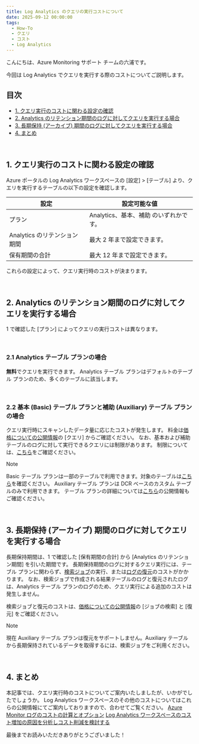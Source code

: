 ```yaml
---
title: Log Analytics のクエリの実行コストについて
date: 2025-09-12 00:00:00
tags:
  - How-To
  - クエリ
  - コスト
  - Log Analytics
---
```


こんにちは、Azure Monitoring サポート チームの六浦です。

今回は Log Analytics でクエリを実行する際のコストについてご説明します。

<!-- more -->

## 目次
- [1. クエリ実行のコストに関わる設定の確認](#1-クエリ実行のコストに関わる設定の確認)
- [2. Analytics のリテンション期間のログに対してクエリを実行する場合](#2-Analytics-のリテンション期間のログに対してクエリを実行する場合)
- [3. 長期保持 (アーカイブ) 期間のログに対してクエリを実行する場合](#3-長期保持-(アーカイブ)-期間のログに対してクエリを実行する場合)
- [4. まとめ](#4-まとめ)

<br>

## 1. クエリ実行のコストに関わる設定の確認
Azure ポータルの Log Analytics ワークスペースの [設定] > [テーブル] より、クエリを実行するテーブルの以下の設定を確認します。

| 設定 | 設定可能な値 |
| ---- | ---- |
| プラン | Analytics、基本、補助 のいずれかです。 |
| Analytics のリテンション期間 | 最大 2 年まで設定できます。 |
| 保有期間の合計 | 最大 12 年まで設定できます。 |


これらの設定によって、クエリ実行時のコストが決まります。


<br>

## 2. Analytics のリテンション期間のログに対してクエリを実行する場合
1 で確認した [プラン] によってクエリの実行コストは異なります。

<br>

### 2.1 Analytics テーブル プランの場合
**無料**でクエリを実行できます。
Analytics テーブル プランはデフォルトのテーブル プランのため、多くのテーブルに該当します。

<br>

### 2.2 基本 (Basic) テーブル プランと補助 (Auxiliary) テーブル プランの場合
クエリ実行時にスキャンしたデータ量に応じたコストが発生します。
料金は[価格についての公開情報](https://azure.microsoft.com/ja-jp/pricing/details/monitor/)の [クエリ] からご確認ください。
なお、基本および補助テーブルのログに対して実行できるクエリには制限があります。
制限については、[こちら](https://learn.microsoft.com/ja-jp/azure/azure-monitor/logs/basic-logs-query?tabs=portal-1)をご確認ください。


> [!NOTE]
> Basic テーブル プランは一部のテーブルで利用できます。対象のテーブルは[こちら](https://learn.microsoft.com/ja-jp/azure/azure-monitor/logs/basic-logs-azure-tables)を確認ください。
> Auxiliary テーブル プランは DCR ベースのカスタム テーブルのみで利用できます。
> テーブル プランの詳細については[こちら](https://learn.microsoft.com/ja-jp/azure/azure-monitor/logs/data-platform-logs#table-plans)の公開情報もご確認ください。

<br>

## 3. 長期保持 (アーカイブ) 期間のログに対してクエリを実行する場合
長期保持期間は、1 で確認した [保有期間の合計] から [Analytics のリテンション期間] を引いた期間です。
長期保持期間のログに対するクエリ実行には、テーブル プランに関わらず、[検索ジョブ]((https://learn.microsoft.com/ja-jp/azure/azure-monitor/logs/search-jobs?tabs=portal-1%2Cportal-2))の実行、または[ログの復元](https://learn.microsoft.com/ja-jp/azure/azure-monitor/logs/restore?tabs=api-1)のコストがかかります。
なお、検索ジョブで作成される結果テーブルのログと復元されたログは、Analytics テーブル プランのログのため、クエリ実行による追加のコストは発生しません。

検索ジョブと復元のコストは、[価格についての公開情報](https://azure.microsoft.com/ja-jp/pricing/details/monitor/)の [ジョブの検索] と [復元] をご確認ください。


> [!NOTE]
> 現在 Auxiliary テーブル プランは復元をサポートしません。Auxiliary テーブルから長期保持されているデータを取得するには、検索ジョブをご利用ください。

<br>

## 4. まとめ
本記事では、クエリ実行時のコストについてご案内いたしましたが、いかがでしたでしょうか。
Log Analytics ワークスペースのその他のコストについてはこれらの公開情報にてご案内しておりますので、合わせてご覧ください。
[Azure Monitor ログのコストの計算とオプション](https://learn.microsoft.com/ja-jp/azure/azure-monitor/logs/cost-logs)
[Log Analytics ワークスペースのコスト増加の原因を分析しコスト削減を検討する](https://jpazmon-integ.github.io/blog/LogAnalytics/HowToManageLogAnalyticsBilling/)


最後までお読みいただきありがとうございました！
